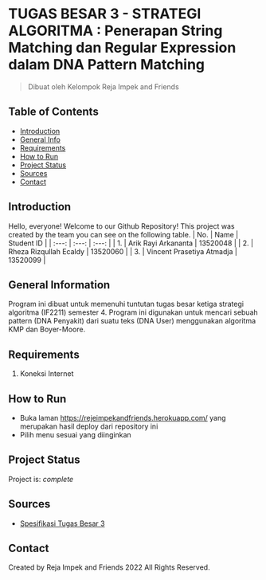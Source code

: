 # TUGAS BESAR 3 -  STRATEGI ALGORITMA : Penerapan String Matching dan Regular Expression dalam DNA Pattern Matching
> Dibuat oleh Kelompok Reja Impek and Friends


## Table of Contents
* [Introduction](#introduction)
* [General Info](#general-information)
* [Requirements](#requirements)
* [How to Run](#how-to-run)
* [Project Status](#project-status)
* [Sources](#sources)
* [Contact](#contact)

  
## Introduction
Hello, everyone! Welcome to our Github Repository!
This project was created by the team you can see on the following table.
| No. | Name | Student ID |
| :---: | :---: | :---: |
| 1. | Arik Rayi Arkananta | 13520048 |
| 2. | Rheza Rizqullah Ecaldy | 13520060 | 
| 3. | Vincent Prasetiya Atmadja | 13520099  |

## General Information
Program ini dibuat untuk memenuhi tuntutan tugas besar ketiga strategi algoritma (IF2211) semester 4.
Program ini digunakan untuk mencari sebuah pattern (DNA Penyakit) dari suatu teks (DNA User) menggunakan algoritma KMP dan Boyer-Moore.

## Requirements
1. Koneksi Internet

## How to Run
- Buka laman https://rejeimpekandfriends.herokuapp.com/ yang merupakan hasil deploy dari repository ini
- Pilih menu sesuai yang diinginkan

## Project Status
Project is: _complete_

## Sources
- [Spesifikasi Tugas Besar 3](https://informatika.stei.itb.ac.id/~rinaldi.munir/Stmik/2021-2022/Tugas-Besar-3-IF2211-Strategi-Algoritma-2022.pdf)

## Contact
Created by Reja Impek and Friends 2022 All Rights Reserved.
